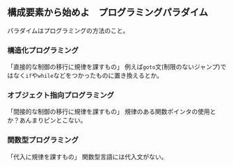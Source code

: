 ## 構成要素から始めよ　プログラミングパラダイム
パラダイムはプログラミングの方法のこと。

### 構造化プログラミング
「直接的な制御の移行に規律を課すもの」
例えば`goto`文(制限のないジャンプ)ではなく`if`や`while`などをつかったものに置き換えるとか。

### オブジェクト指向プログラミング
「間接的な制御の移行に規律を課すもの」
規律のある関数ポインタの使用とか？あんまりピンとこない。

### 関数型プログラミング
「代入に規律を課すもの」
関数型言語には代入文がない。

